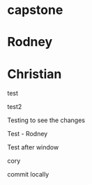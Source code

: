 # capstone
# Rodney
# Christian

test

test2

Testing to see the changes

Test - Rodney

Test after window


cory


commit locally
